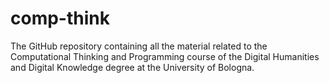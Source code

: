 # comp-think
The GitHub repository containing all the material related to the Computational Thinking and Programming course of the Digital Humanities and Digital Knowledge degree at the University of Bologna. 
